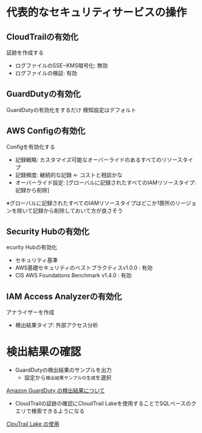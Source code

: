 # 代表的なセキュリティサービスの操作

## CloudTrailの有効化

証跡を作成する
- ログファイルのSSE−KMS暗号化: 無効
- ログファイルの検証: 有効

## GuardDutyの有効化

GuardDutyの有効化をするだけ
検知設定はデフォルト

## AWS Configの有効化

Configを有効化する
- 記録戦略: カスタマイズ可能なオーバーライドのあるすべてのリソースタイプ
- 記録頻度: 継続的な記録 <- コストと相談かな
- オーバーライド設定: [グローバルに記録されたすべてのIAMリソースタイプ: 記録から削除]

※グローバルに記録されたすべてのIAMリソースタイプはどこか1箇所のリージョンを除いて記録から削除しておいて方が良さそう

## Security Hubの有効化

ecurity Hubの有効化

- セキュリティ基準
- AWS基礎セキュリティのベストプラクティスv1.0.0 : 有効
- CIS AWS Foundations Benchmark v1.4.0 : 有効

## IAM Access Analyzerの有効化

アナライザーを作成
- 検出結果タイプ: 外部アクセス分析


# 検出結果の確認

- GuardDutyの検出結果のサンプルを出力
    - 設定から`検出結果サンプルの生成`を選択

[Amazon GuardDuty の検出結果について](https://docs.aws.amazon.com/ja_jp/guardduty/latest/ug/guardduty_findings.html)

- CloudTrailの証跡の確認にCloudTrail Lakeを使用することでSQLベースのクエリで検索できるようになる

[ClouTrail Lake の使用](https://docs.aws.amazon.com/ja_jp/awscloudtrail/latest/userguide/cloudtrail-lake.html)

